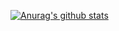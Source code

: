 [![Anurag's github stats](https://github-readme-stats.vercel.app/api?username=lz-xinlin?theme=dark)](https://github.com/anuraghazra/github-readme-stats)
